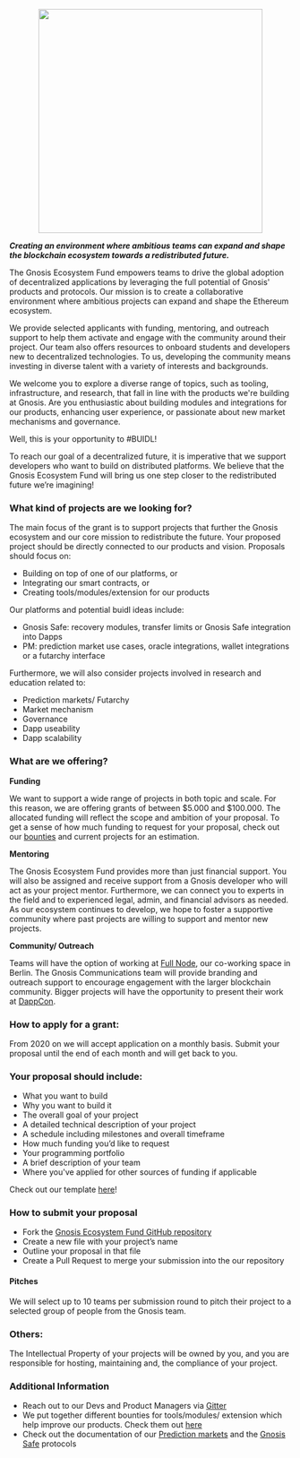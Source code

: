 <p align="center">
  <img width="400px" src="https://github.com/gnosis/GECO/blob/master/geco_rgb_horizontal_left_darkblue.png" />
</p>

**_Creating an environment where ambitious teams can expand and shape the blockchain ecosystem towards a redistributed future._**

The Gnosis Ecosystem Fund empowers teams to drive the global adoption of decentralized applications by leveraging the full potential of Gnosis' products and protocols. Our mission is to create a collaborative environment where ambitious projects can expand and shape the Ethereum ecosystem. 

We provide selected applicants with funding, mentoring, and outreach support to help them activate and engage with the community around their project. Our team also offers resources to onboard students and developers new to decentralized technologies. To us, developing the community means investing in diverse talent with a variety of interests and backgrounds. 

We welcome you to explore a diverse range of topics, such as tooling, infrastructure, and research, that fall in line with the products we're building at Gnosis. Are you enthusiastic about building modules and integrations for our products, enhancing user experience, or passionate about new market mechanisms and governance.

Well, this is your opportunity to #BUIDL!

To reach our goal of a decentralized future, it is imperative that we support developers who want to build on distributed platforms. We believe that the Gnosis Ecosystem Fund will bring us one step closer to the redistributed future we’re imagining!  
### What kind of projects are we looking for? 

The main focus of the grant is to support projects that further the Gnosis ecosystem and our core mission to redistribute the future. Your proposed project should be directly connected to our products and vision. 
Proposals should focus on:

- Building on top of one of our platforms, or 
- Integrating our smart contracts, or 
- Creating tools/modules/extension for our products
  
Our platforms and potential buidl ideas include:

- Gnosis Safe: recovery modules, transfer limits or Gnosis Safe integration into Dapps
- PM: prediction market use cases, oracle integrations, wallet integrations or a futarchy interface

Furthermore, we will also consider projects involved in research and education related to:

- Prediction markets/ Futarchy
- Market mechanism
- Governance
- Dapp useability 
- Dapp scalability 

### What are we offering? 

**Funding**

We want to support a wide range of projects in both topic and scale. For this reason, we are offering grants of between $5.000 and $100.000. The allocated funding will reflect the scope and ambition of your proposal.  To get a sense of how much funding to request for your proposal, check out our [bounties](https://gitcoin.co/profile/GnosisEcosystemFund) and current projects for an estimation. 

**Mentoring**

The Gnosis Ecosystem Fund provides more than just financial support. You will also be assigned and receive support from a Gnosis developer who will act as your project mentor. Furthermore, we can connect you to experts in the field and to experienced legal, admin, and financial advisors as needed. As our ecosystem continues to develop, we hope to foster a supportive community where past projects are willing to support and mentor new projects. 

**Community/ Outreach**

Teams will have the option of working at [Full Node](https://www.fullnode.berlin/), our co-working space in Berlin. The Gnosis Communications team will provide branding and outreach support to encourage engagement with the larger blockchain community. Bigger projects will have the opportunity to present their work at [DappCon](https://dappcon.io/). 

### How to apply for a grant:
From 2020 on we will accept application on a monthly basis. Submit your proposal until the end of each month and will get back to you. 

### Your proposal should include: 
* What you want to build
* Why you want to build it
* The overall goal of your project
* A detailed technical description of your project
* A schedule including milestones and overall timeframe
* How much funding you’d like to request
* Your programming portfolio
* A brief description of your team
* Where you've applied for other sources of funding if applicable

Check out our template [here](https://github.com/gnosis/Gnosis-Ecosystem-Fund/blob/master/Proposals/ProposalTemplate.md)!

### How to submit your proposal 
* Fork the [Gnosis Ecosystem Fund GitHub repository](https://github.com/gnosis/Gnosis-Ecosystem-Fund)
* Create a new file with your project’s name 
* Outline your proposal in that file 
* Create a Pull Request to merge your submission into the our repository 

#### Pitches
We will select up to 10 teams per submission round to pitch their project to a selected group of people from the Gnosis team. 

### Others: 
The Intellectual Property of your projects will be owned by you, and you are responsible for hosting, maintaining and, the compliance of your project. 

### Additional Information
* Reach out to our Devs and Product Managers via [Gitter](https://gitter.im/gnosis)
* We put together different  bounties for tools/modules/ extension which help improve our products. Check them out [here](https://gitcoin.co/explorer?keywords=gnosis&order_by=-web3_created)
* Check out the documentation of our [Prediction markets](https://gnosis-apollo.readthedocs.io/en/latest/) and the [Gnosis Safe](https://gnosis-safe.readthedocs.io/en/latest/) protocols
